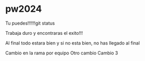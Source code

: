 # pw2024


Tu puedes!!!!!!git status

Trabaja duro y encontraras el exito!!!



Al final todo estara bien y si no esta bien, no has llegado al final

Cambio en la rama por equipo
Otro cambio
Cambio 3